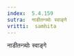 ```yaml
---
index:  5.4.159
sutra:  नाडीतन्त्र्योः स्वाङ्गे
vritti:  samhita 
---
```


नाडीतन्त्र्योः स्वाङ्गे

